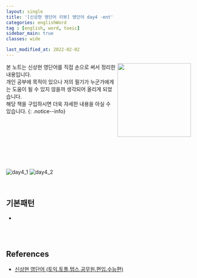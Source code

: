 ```yaml
---
layout: single
title: '[신상현 영단어 리뷰] 영단어 day4 -ent'
categories: englishWord
tag : [english, word, toeic]
sidebar_main: true
classes: wide

last_modified_at: 2022-02-02
---
```


<img align='right' width='200' height='200' src='https://user-images.githubusercontent.com/78655692/147879046-4dab21c1-fed0-4bfb-b022-9874d3a945f8.png
'>
본 노트는 신상현 영단어를 직접 손으로 써서 정리한 내용입니다. <br>개인 공부에 목적이 있으나 저의 필기가 누군가에게는 도움이 될 수 있지 않을까 생각되어 올리게 되었습니다.<br> 해당 책을 구입하시면 더욱 자세한 내용을 아실 수 있습니다.
{: .notice--info}

<br>
<br>
<br>
<br>
<br>
<br>
<br>


![day4_1](https://ingu627.github.io/images/english/day4_1.jpg)
![day4_2](https://ingu627.github.io/images/english/day4_2.jpg)

<br>

## 기본패턴

- 

<br>
<br>

## References 

- [신상현 영단어 (토익.토플.텝스.공무원.편입.수능편)](https://www.aladin.co.kr/shop/wproduct.aspx?ItemId=126278788)